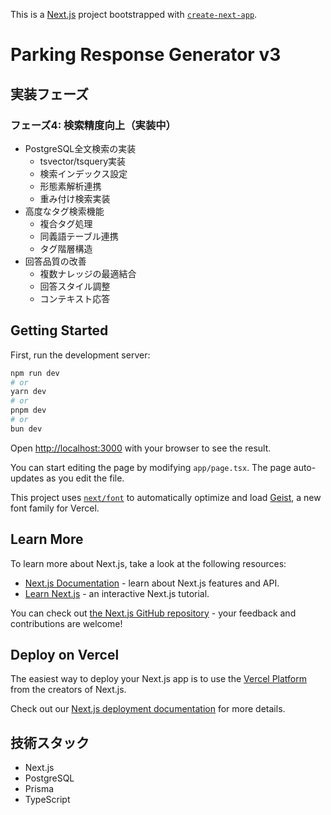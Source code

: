 This is a [Next.js](https://nextjs.org/) project bootstrapped with [`create-next-app`](https://github.com/vercel/next.js/tree/canary/packages/create-next-app).

# Parking Response Generator v3

## 実装フェーズ

### フェーズ4: 検索精度向上（実装中）
- PostgreSQL全文検索の実装
  - tsvector/tsquery実装
  - 検索インデックス設定
  - 形態素解析連携
  - 重み付け検索実装
- 高度なタグ検索機能
  - 複合タグ処理
  - 同義語テーブル連携
  - タグ階層構造
- 回答品質の改善
  - 複数ナレッジの最適結合
  - 回答スタイル調整
  - コンテキスト応答

## Getting Started

First, run the development server:

```bash
npm run dev
# or
yarn dev
# or
pnpm dev
# or
bun dev
```

Open [http://localhost:3000](http://localhost:3000) with your browser to see the result.

You can start editing the page by modifying `app/page.tsx`. The page auto-updates as you edit the file.

This project uses [`next/font`](https://nextjs.org/docs/app/building-your-application/optimizing/fonts) to automatically optimize and load [Geist](https://vercel.com/font), a new font family for Vercel.

## Learn More

To learn more about Next.js, take a look at the following resources:

- [Next.js Documentation](https://nextjs.org/docs) - learn about Next.js features and API.
- [Learn Next.js](https://nextjs.org/learn) - an interactive Next.js tutorial.

You can check out [the Next.js GitHub repository](https://github.com/vercel/next.js) - your feedback and contributions are welcome!

## Deploy on Vercel

The easiest way to deploy your Next.js app is to use the [Vercel Platform](https://vercel.com/new?utm_medium=default-template&filter=next.js&utm_source=create-next-app&utm_campaign=create-next-app-readme) from the creators of Next.js.

Check out our [Next.js deployment documentation](https://nextjs.org/docs/app/building-your-application/deploying) for more details.

## 技術スタック
- Next.js
- PostgreSQL
- Prisma
- TypeScript
